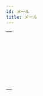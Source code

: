 ```yaml
---
id: メール
title: メール
---
```


|                                                                                                            |
| ---------------------------------------------------------------------------------------------------------- |
| [<!-- INCLUDE #_command_.IMAP New transporter.Syntax -->](../../commands/imap-new-transporter.md)<br/>     |
| [<!-- INCLUDE #_command_.MAIL Convert from MIME.Syntax -->](../../commands/mail-convert-from-mime.md)<br/> |
| [<!-- INCLUDE #_command_.MAIL Convert to MIME.Syntax -->](../../commands/mail-convert-to-mime.md)<br/>     |
| [<!-- INCLUDE #_command_.MAIL New attachment.Syntax -->](../../commands/mail-new-attachment.md)<br/>       |
| [<!-- INCLUDE #_command_.POP3 New transporter.Syntax -->](../../commands/pop3-new-transporter.md)<br/>     |
| [<!-- INCLUDE #_command_.SMTP New transporter.Syntax -->](../../commands/smtp-new-transporter.md)<br/>     |
